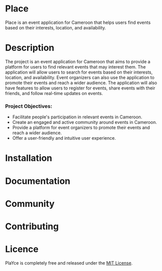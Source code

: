 # Place

Place is an event application for Cameroon that helps users find events based on their interests, location, and availability.

# Description


The project is an event application for Cameroon that aims to provide a platform for users to find relevant events that may interest them. The application will allow users to search for events based on their interests, location, and availability. Event organizers can also use the application to promote their events and reach a wider audience. The application will also have features to allow users to register for events, share events with their friends, and follow real-time updates on events.

### Project Objectives:

- Facilitate people's participation in relevant events in Cameroon.
- Create an engaged and active community around events in Cameroon.
- Provide a platform for event organizers to promote their events and reach a wider audience.
- Offer a user-friendly and intuitive user experience.

# Installation

# Documentation

# Community

# Contributing

# Licence

PlaYce is completely free and released under the [MIT License](https://github.com/osscameroon/place/blob/master/LICENSE).
